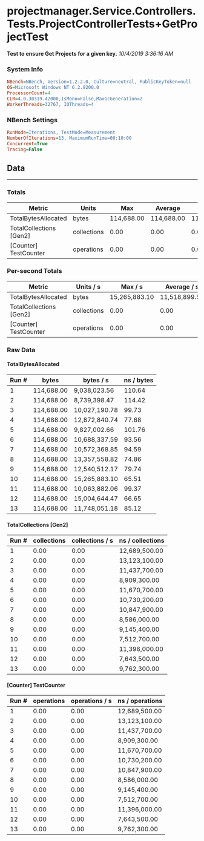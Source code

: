 ﻿# projectmanager.Service.Controllers.Tests.ProjectControllerTests+GetProjectTest
__Test to ensure Get Projects for a given key.__
_10/4/2019 3:36:16 AM_
### System Info
```ini
NBench=NBench, Version=1.2.2.0, Culture=neutral, PublicKeyToken=null
OS=Microsoft Windows NT 6.2.9200.0
ProcessorCount=4
CLR=4.0.30319.42000,IsMono=False,MaxGcGeneration=2
WorkerThreads=32767, IOThreads=4
```

### NBench Settings
```ini
RunMode=Iterations, TestMode=Measurement
NumberOfIterations=13, MaximumRunTime=00:10:00
Concurrent=True
Tracing=False
```

## Data
-------------------

### Totals
|          Metric |           Units |             Max |         Average |             Min |          StdDev |
|---------------- |---------------- |---------------- |---------------- |---------------- |---------------- |
|TotalBytesAllocated |           bytes |      114,688.00 |      114,688.00 |      114,688.00 |            0.00 |
|TotalCollections [Gen2] |     collections |            0.00 |            0.00 |            0.00 |            0.00 |
|[Counter] TestCounter |      operations |            0.00 |            0.00 |            0.00 |            0.00 |

### Per-second Totals
|          Metric |       Units / s |         Max / s |     Average / s |         Min / s |      StdDev / s |
|---------------- |---------------- |---------------- |---------------- |---------------- |---------------- |
|TotalBytesAllocated |           bytes |   15,265,883.10 |   11,518,899.57 |    8,739,398.47 |    2,144,202.31 |
|TotalCollections [Gen2] |     collections |            0.00 |            0.00 |            0.00 |            0.00 |
|[Counter] TestCounter |      operations |            0.00 |            0.00 |            0.00 |            0.00 |

### Raw Data
#### TotalBytesAllocated
|           Run # |           bytes |       bytes / s |      ns / bytes |
|---------------- |---------------- |---------------- |---------------- |
|               1 |      114,688.00 |    9,038,023.56 |          110.64 |
|               2 |      114,688.00 |    8,739,398.47 |          114.42 |
|               3 |      114,688.00 |   10,027,190.78 |           99.73 |
|               4 |      114,688.00 |   12,872,840.74 |           77.68 |
|               5 |      114,688.00 |    9,827,002.66 |          101.76 |
|               6 |      114,688.00 |   10,688,337.59 |           93.56 |
|               7 |      114,688.00 |   10,572,368.85 |           94.59 |
|               8 |      114,688.00 |   13,357,558.82 |           74.86 |
|               9 |      114,688.00 |   12,540,512.17 |           79.74 |
|              10 |      114,688.00 |   15,265,883.10 |           65.51 |
|              11 |      114,688.00 |   10,063,882.06 |           99.37 |
|              12 |      114,688.00 |   15,004,644.47 |           66.65 |
|              13 |      114,688.00 |   11,748,051.18 |           85.12 |

#### TotalCollections [Gen2]
|           Run # |     collections | collections / s |ns / collections |
|---------------- |---------------- |---------------- |---------------- |
|               1 |            0.00 |            0.00 |   12,689,500.00 |
|               2 |            0.00 |            0.00 |   13,123,100.00 |
|               3 |            0.00 |            0.00 |   11,437,700.00 |
|               4 |            0.00 |            0.00 |    8,909,300.00 |
|               5 |            0.00 |            0.00 |   11,670,700.00 |
|               6 |            0.00 |            0.00 |   10,730,200.00 |
|               7 |            0.00 |            0.00 |   10,847,900.00 |
|               8 |            0.00 |            0.00 |    8,586,000.00 |
|               9 |            0.00 |            0.00 |    9,145,400.00 |
|              10 |            0.00 |            0.00 |    7,512,700.00 |
|              11 |            0.00 |            0.00 |   11,396,000.00 |
|              12 |            0.00 |            0.00 |    7,643,500.00 |
|              13 |            0.00 |            0.00 |    9,762,300.00 |

#### [Counter] TestCounter
|           Run # |      operations |  operations / s | ns / operations |
|---------------- |---------------- |---------------- |---------------- |
|               1 |            0.00 |            0.00 |   12,689,500.00 |
|               2 |            0.00 |            0.00 |   13,123,100.00 |
|               3 |            0.00 |            0.00 |   11,437,700.00 |
|               4 |            0.00 |            0.00 |    8,909,300.00 |
|               5 |            0.00 |            0.00 |   11,670,700.00 |
|               6 |            0.00 |            0.00 |   10,730,200.00 |
|               7 |            0.00 |            0.00 |   10,847,900.00 |
|               8 |            0.00 |            0.00 |    8,586,000.00 |
|               9 |            0.00 |            0.00 |    9,145,400.00 |
|              10 |            0.00 |            0.00 |    7,512,700.00 |
|              11 |            0.00 |            0.00 |   11,396,000.00 |
|              12 |            0.00 |            0.00 |    7,643,500.00 |
|              13 |            0.00 |            0.00 |    9,762,300.00 |



